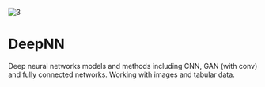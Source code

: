 ![3](https://user-images.githubusercontent.com/73366841/110638129-d6a37680-81b6-11eb-982e-ae2e6c3c170b.jpg)
# DeepNN
Deep neural networks models and methods including CNN, GAN (with conv) and fully connected networks. 
Working with images and tabular data.
